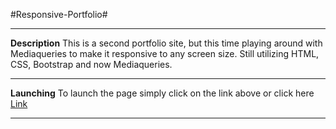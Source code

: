 #Responsive-Portfolio#

---

**Description**
This is a second portfolio site, but this time playing around with Mediaqueries to make it responsive to any screen size.
Still utilizing HTML, CSS, Bootstrap and now Mediaqueries.

---

**Launching**
To launch the page simply click on the link above or click here [Link](https://ericmagallan.github.io/Responsive-Portfolio/)

---
